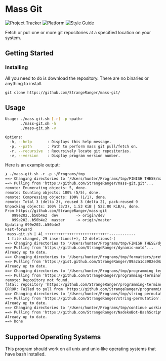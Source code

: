 # Mass Git

[![Project Tracker](https://img.shields.io/badge/repo%20status-Project%20Tracker-lightgrey)](https://randomserver.xyz/project-tracker.html)
![Platform](https://img.shields.io/badge/platform-Linux%20|%20macOS-lightgrey)
[![Style Guide](https://img.shields.io/badge/code%20style-Style%20Guide-blueviolet)](https://github.com/StrangeRanger/bash-style-guide)

Fetch or pull one or more git repositories at a specified location on your system.

## Getting Started

### Installing

All you need to do is download the repository. There are no binaries or anything to install.

`git clone https://github.com/StrangeRanger/mass-git/`

## Usage

```bash
Usage: ./mass-git.sh [-r] -p <path>
       ./mass-git.sh -h
       ./mass-git.sh -v

Options:
  -h, --help       : Displays this help message.
  -p, --path       : Path to perform mass git pull/fetch on.
  -r, --recursive  : Recursively locate git repositories.
  -v, --version    : Display program version number.
```

Here is an example output:

```txt
❯ ./mass-git.sh -r -p ~/Programs/tmp
==> Changing directories to '/Users/hunter/Programs/tmp/FINISH THESE/mass-git/'...
==> Pulling from 'https://github.com/StrangeRanger/mass-git.git'...
remote: Enumerating objects: 5, done.
remote: Counting objects: 100% (5/5), done.
remote: Compressing objects: 100% (1/1), done.
remote: Total 3 (delta 2), reused 3 (delta 2), pack-reused 0
Unpacking objects: 100% (3/3), 1.53 KiB | 522.00 KiB/s, done.
From https://github.com/StrangeRanger/mass-git
   099e202..b50b4e2  dev        -> origin/dev
   099e202..b50b4e2  master     -> origin/master
Updating 099e202..b50b4e2
Fast-forward
 mass-git.sh | 41 +++++++++++++++++++++++++++++------------
 1 file changed, 29 insertions(+), 12 deletions(-)
==> Changing directories to '/Users/hunter/Programs/tmp/FINISH THESE/dynamic motd/'...
==> Pulling from 'https://github.com/StrangeRanger/dynamic-motd'...
Already up to date.
==> Changing directories to '/Users/hunter/Programs/tmp/formatters/prettier/'...
==> Pulling from 'https://gist.github.com/StrangeRanger/89a2a1c3982ed4ac392d9425463ba4e8'...
Already up to date.
==> Changing directories to '/Users/hunter/Programs/tmp/programming terminology/'...
==> Pulling from 'https://github.com/StrangeRanger/programming-terminology'...
remote: Repository not found.
fatal: repository 'https://github.com/StrangeRanger/programming-terminology/' not found
ERROR: Failed to pull from 'https://github.com/StrangeRanger/programming-terminology'
==> Changing directories to '/Users/hunter/Programs/tmp/string permutation/'...
==> Pulling from 'https://github.com/StrangeRanger/string-permutation'...
Already up to date.
==> Changing directories to '/Users/hunter/Programs/tmp/continue working on/NadekoBot-BashScript/'...
==> Pulling from 'https://github.com/StrangeRanger/NadekoBot-BashScript'...
Already up to date.
==> Done
```

## Supported Operating Systems

This program should work on all unix and unix-like operating systems that have bash installed.
